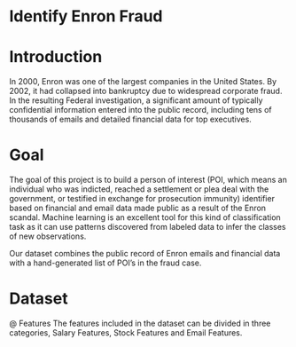 # Identify Enron Fraud
 
# Introduction
In 2000, Enron was one of the largest companies in the United States. By 2002, it had collapsed into bankruptcy due to widespread corporate fraud. In the resulting Federal investigation, a significant amount of typically confidential information entered into the public record, including tens of thousands of emails and detailed financial data for top executives.

# Goal
The goal of this project is to build a person of interest (POI, which means an individual who was indicted, reached a settlement or plea deal with the government, or testified in exchange for prosecution immunity) identifier based on financial and email data made public as a result of the Enron scandal. Machine learning is an excellent tool for this kind of classification task as it can use patterns discovered from labeled data to infer the classes of new observations.

Our dataset combines the public record of Enron emails and financial data with a hand-generated list of POI’s in the fraud case.

# Dataset

@ Features
The features included in the dataset can be divided in three categories, Salary Features, Stock Features and Email Features. 
